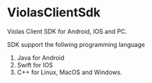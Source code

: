 # ViolasClientSdk
Violas Client SDK for Android, IOS and PC.

SDK support the follwing programming language 
1. Java for Android
2. Swift for IOS
3. C++ for Linux, MacOS and Windows.
